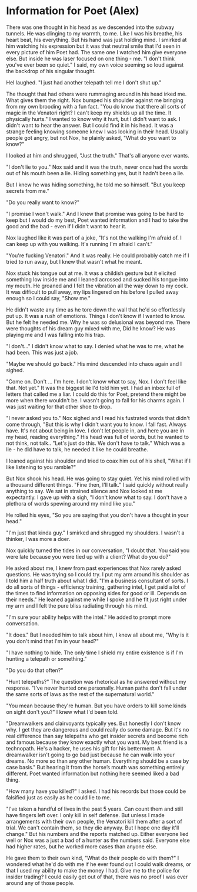#  Information for Poet (Alex)

There was one thought in his head as we descended into the subway tunnels. He
was clinging to my warmth, to me. Like I was his breathe, his heart beat, his
everything. But his hand was just holding mind. I smirked at him watching his
expression but it was that neutral smile that I'd seen in every picture of him
Poet had. The same one I watched him give everyone else. But inside he was laser
focused on one thing - me. "I don't think you've ever been so quiet." I said, my
own voice seeming so loud against the backdrop of his singular thought.

HeI laughed. "I just had another telepath tell me I don't shut up."

The thought that had others were rummaging around in his head irked me. What
gives them the right. Nox bumped his shoulder against me bringing from my own
brooding with a fun fact. "You do know that there all sorts of magic in the
Venatori right? I can't keep my shields up all the time. It physically hurts." I
wanted to know why it hurt, but I didn't want to ask. I didn't want to hear the
answer. But I could find it in his head. It was a strange feeling knowing
someone knew I was looking in their head. Usually people got angry, but not Nox,
he plainly asked, "What do you want to know?"

I looked at him and shrugged, "Just the truth." That's all anyone ever wants.

"I don't lie to you." Nox said and it was the truth, never once had the words
out of his mouth been a lie. Hiding something yes, but it hadn't been a lie.

But I knew he was hiding something, he told me so himself. "But you keep secrets
from me."

"Do you really want to know?"

"I promise I won't walk." And I knew that promise was going to be hard to keep
but I would do my best, Poet wanted information and I had to take the good and
the bad - even if I didn't want to hear it.

Nox laughed like it was part of a joke, "It's not the walking I'm afraid of. I
can keep up with you walking. It's running I'm afraid I can't."

"You're fucking Venatori." And it was really. He could probably catch me if I
tried to run away, but I knew that wasn't what he meant.

Nox stuck his tongue out at me. It was a childish gesture but it elicited
something low inside me and I leaned acrossed and sucked his tongue into my
mouth. He groaned and I felt the vibration all the way down to my cock. It was
difficult to pull away, my lips lingered on his before I pulled away enough so I
could say, "Show me."

He didn't waste any time as he tore down the wall that he'd so effortlessly put
up. It was a rush of emotions. Things I don't know if I wanted to know. But he
felt he needed me. Why he was so delusional was beyond me. There were thoughts
of his dream guy mixed with me, Did he know? He was playing me and I was falling
into his trap.

"I don't…" I didn't know what to say. I denied what he was to me, what he had
been. This was just a job.

"Maybe we should go back." His mind descended into chaos again and I sighed.

"Come on. Don't … I'm here. I don't know what to say, Nox. I don't feel like
that. Not yet." It was the biggest lie I'd told him yet. I had an inbox full of
letters that called me a liar. I could do this for Poet, pretend there might be
more when there wouldn't be. I wasn't going to fall for his charms again. I was
just waiting for that other shoe to drop.

"I never asked you to." Nox sighed and I read his fustrated words that didn't
come through, "But this is why I didn't want you to know. I fall fast. Always
have. It's not about being in love. I don't let people in, and here you are in
my head, reading everything." His head was full of words, but he wanted to not
think, not talk.. "Let's just do this. We don't have to talk." Which was a lie -
he did have to talk, he needed it like he could breathe.

I leaned against his shoulder and tried to coax him out of his shell, "What if I
like listening to you ramble?"

But Nox shook his head. He was going to stay quiet. Yet his mind rolled with a
thousand different things. "Fine then, I'll talk." I said quickly without really
anything to say. We sat in strained silence and Nox looked at me expectantly. I
gave up with a sigh, "I don't know what to say. I don't have a plethora of words
spewing around my mind like you."

He rolled his eyes, "So you are saying that you don't have a thought in your
head."

"I'm just that kinda guy." I smirked and shrugged my shoulders. I wasn't a
thinker, I was more a doer.

Nox quickly turned the tides in our conversation, "I doubt that. You said you
were late because you were tied up with a client? What do you do?"

He asked about me, I knew from past experiences that Nox rarely asked questions.
He was trying so I could try. I put my arm around his shoulder as I told him a
half truth about what I did. "I'm a business consultant of sorts. I do all sorts
of things - efficiency training, gathering intel, I get paid a lot of the times
to find information on opposing sides for good or ill. Depends on their needs."
He leaned against me while I spoke and he fit just right under my arm and I felt
the pure bliss radiating through his mind.

"I'm sure your ability helps with the intel." He added to prompt more
conversation.

"It does." But I needed him to talk about him, I knew all about me, "Why is it
you don't mind that I'm in your head?"

"I have nothing to hide. The only time I shield my entire existence is if I'm
hunting a telepath or something."

"Do you do that often?"

"Hunt telepaths?" The question was rhetorical as he answered without my
response. "I've never hunted one personally. Human paths don't fall under the
same sorts of laws as the rest of the supernatural world."

"You mean because they're human. But you have orders to kill some kinds on sight
don't you?" I knew what I'd been told.

"Dreamwalkers and clairvoyants typically yes. But honestly I don't know why. I
get they are dangerous and could really do some damage. But it's no real
difference than say telepaths who get insider secrets and become rich and famous
because they know exactly what you want. My best friend is a technopath. He's a
hacker, he uses his gift for his betterment. A dreamwalker isn't going to go bad
just because he can walk into your dreams. No more so than any other human.
Everything should be a case by case basis." But hearing it from the horse’s
mouth was something entirely different. Poet wanted information but nothing here
seemed liked a bad thing.

"How many have you killed?" I asked. I had his records but those could be
falsified just as easily as he could lie to me.

"I've taken a handful of lives in the past 5 years. Can count them and still
have fingers left over. I only kill in self defense. But unless I made
arrangements with their own people, the Venatori kill them after a sort of
trial. We can't contain them, so they die anyway. But I hope one day it'll
change." But his numbers and the reports matched up. Either everyone lied well
or Nox was a just a bad of a hunter as the numbers said. Everyone else had
higher rates, but he worked more cases than anyone else.

He gave them to their own kind, "What do their people do with them?" I wondered
what he'd do with me if he ever found out I could walk dreams, or that I used my
ability to make the money I had. Give me to the police for insider trading? I
could easily get out of that, there was no proof I was ever around any of those
people.

